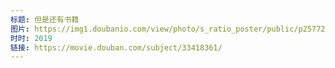 ```yaml
---
标题: 但是还有书籍
图片: https://img1.doubanio.com/view/photo/s_ratio_poster/public/p2577256090.jpg
时时: 2019
链接: https://movie.douban.com/subject/33418361/
---
```

